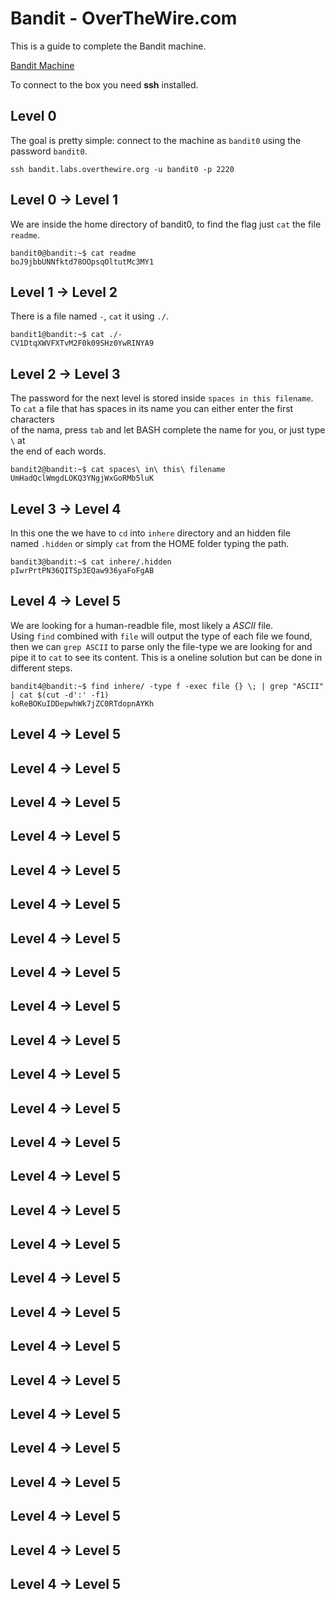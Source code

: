 # Bandit - OverTheWire.com

This is a guide to complete the Bandit machine.

[Bandit Machine](https://overthewire.org/wargames/bandit/)

To connect to the box you need **ssh** installed.  


## Level 0

The goal is pretty simple: connect to the machine as `bandit0`
using the password `bandit0`.  

``ssh bandit.labs.overthewire.org -u bandit0 -p 2220``


## Level 0 → Level 1

We are inside the home directory of bandit0, to find the flag
just `cat` the file `readme`.  

```
bandit0@bandit:~$ cat readme
boJ9jbbUNNfktd78OOpsqOltutMc3MY1
```


## Level 1 → Level 2

There is a file named `-`, `cat` it using `./`.

```
bandit1@bandit:~$ cat ./-
CV1DtqXWVFXTvM2F0k09SHz0YwRINYA9
```


## Level 2 → Level 3

The password for the next level is stored inside `spaces in this filename`.  
To `cat` a file that has spaces in its name you can either enter the first characters  
of the nama, press `tab` and let BASH complete the name for you, or just type `\` at  
the end of each words.

```
bandit2@bandit:~$ cat spaces\ in\ this\ filename
UmHadQclWmgdLOKQ3YNgjWxGoRMb5luK
```

## Level 3 → Level 4

In this one the we have to `cd` into `inhere` directory and an hidden file  
named `.hidden` or simply `cat` from the HOME folder typing the path.

```
bandit3@bandit:~$ cat inhere/.hidden
pIwrPrtPN36QITSp3EQaw936yaFoFgAB
```

## Level 4 → Level 5

We are looking for a human-readble file, most likely a *ASCII* file.  
Using `find` combined with `file` will output the type of each file we found,  
then we can `grep ASCII` to parse only the file-type we are looking for and  
pipe it to `cat` to see its content.
This is a oneline solution but can be done in different steps.

```
bandit4@bandit:~$ find inhere/ -type f -exec file {} \; | grep "ASCII" | cat $(cut -d':' -f1)
koReBOKuIDDepwhWk7jZC0RTdopnAYKh
```

## Level 4 → Level 5






## Level 4 → Level 5
## Level 4 → Level 5
## Level 4 → Level 5
## Level 4 → Level 5
## Level 4 → Level 5
## Level 4 → Level 5
## Level 4 → Level 5
## Level 4 → Level 5
## Level 4 → Level 5
## Level 4 → Level 5
## Level 4 → Level 5
## Level 4 → Level 5
## Level 4 → Level 5
## Level 4 → Level 5
## Level 4 → Level 5
## Level 4 → Level 5
## Level 4 → Level 5
## Level 4 → Level 5
## Level 4 → Level 5
## Level 4 → Level 5
## Level 4 → Level 5
## Level 4 → Level 5
## Level 4 → Level 5
## Level 4 → Level 5
## Level 4 → Level 5
